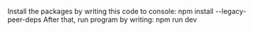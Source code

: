 Install the packages by writing this code to console:
npm install --legacy-peer-deps
After that, run program by writing:
npm run dev
